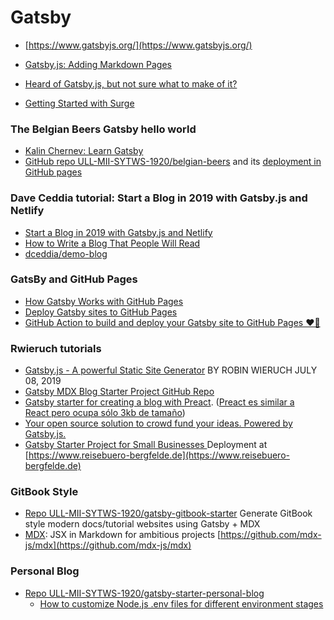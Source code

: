 
# Gatsby

* [https://www.gatsbyjs.org/](https://www.gatsbyjs.org/)

* [Gatsby.js: Adding Markdown Pages](https://www.gatsbyjs.org/docs/adding-markdown-pages/)

* [Heard of Gatsby.js, but not sure what to make of it?  ](https://www.mediacurrent.com/what-is-gatsby.js)

* [Getting Started with Surge](https://surge.sh/getting-started-with-surge)

### The Belgian Beers Gatsby hello world

* [Kalin Chernev: Learn Gatsby](https://kalinchernev.github.io/learn-gatsbyjs)
* [GitHub repo ULL-MII-SYTWS-1920/belgian-beers](https://github.com/ULL-MII-SYTWS-1920/belgian-beers) and its [deployment in GitHub pages](https://ull-mii-sytws-1920.github.io/belgian-beers/index.html)

### Dave Ceddia tutorial: Start a Blog in 2019 with Gatsby.js and Netlify

* [Start a Blog in 2019 with Gatsby.js and Netlify](https://daveceddia.com/start-blog-gatsby-netlify/)
* [How to Write a Blog That People Will Read](https://daveceddia.com/how-to-blog/)
* [dceddia/demo-blog](https://github.com/dceddia/demo-blog)

### GatsBy and GitHub Pages

* [How Gatsby Works with GitHub Pages](https://www.gatsbyjs.org/docs/how-gatsby-works-with-github-pages/)
* [Deploy Gatsby sites to GitHub Pages](https://dev.to/flexdinesh/deploy-gatsby-sites-to-github-pages-eed)
* [GitHub Action to build and deploy your Gatsby site to GitHub Pages ❤️🎩](https://github.com/enriikke/gatsby-gh-pages-action)

### Rwieruch tutorials

* [Gatsby.js - A powerful Static Site Generator](https://www.robinwieruch.de/react-gatsby-js) BY ROBIN WIERUCH JULY 08, 2019
* [Gatsby MDX Blog Starter Project GitHub Repo](https://github.com/rwieruch/gatsby-mdx-blog-starter-project)
* [Gatsby starter for creating a blog with Preact](https://github.com/rwieruch/gatsby-starter-blog-with-preact). ([Preact es similar a React pero ocupa sólo 3kb de tamaño](https://www.imaginanet.com/blog/uso-de-preact-como-una-alternativa-de-react.html))
* [Your open source solution to crowd fund your ideas. Powered by Gatsby.js.](https://github.com/rwieruch/open-crowd-fund)
* [Gatsby Starter Project for Small Businesses ](https://github.com/rwieruch/reisebuero-bergfelde.de) Deployment at [https://www.reisebuero-bergfelde.de](https://www.reisebuero-bergfelde.de)

### GitBook Style

* [Repo ULL-MII-SYTWS-1920/gatsby-gitbook-starter](https://github.com/ULL-MII-SYTWS-1920/gatsby-gitbook-starter) Generate GitBook style modern docs/tutorial websites using Gatsby + MDX 
* [MDX](https://mdxjs.com/): JSX in Markdown for ambitious projects [https://github.com/mdx-js/mdx](https://github.com/mdx-js/mdx)

### Personal Blog

* [Repo ULL-MII-SYTWS-1920/gatsby-starter-personal-blog](https://github.com/ULL-MII-SYTWS-1920/gatsby-starter-personal-blog)
  - [How to customize Node.js .env files for different environment stages](https://www.freecodecamp.org/news/nodejs-custom-env-files-in-your-apps-fa7b3e67abe1/)